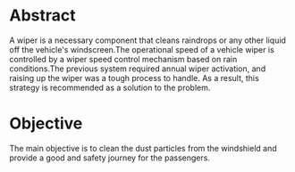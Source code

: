 # Abstract
A wiper is a necessary component that cleans raindrops or any other liquid off the vehicle's windscreen.The operational speed of a vehicle wiper is controlled by a wiper speed control mechanism based on rain conditions.The previous system required annual wiper activation, and raising up the wiper was a tough process to handle. As a result, this strategy is recommended as a solution to the problem.
# Objective
The main objective is to clean the dust particles from the windshield and provide a good and safety journey for the passengers.
